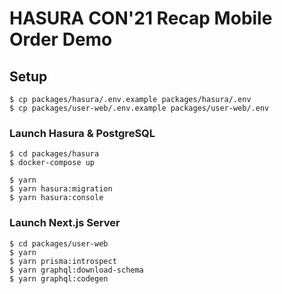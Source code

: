 # HASURA CON'21 Recap Mobile Order Demo

## Setup

```
$ cp packages/hasura/.env.example packages/hasura/.env
$ cp packages/user-web/.env.example packages/user-web/.env
```

### Launch Hasura & PostgreSQL

```
$ cd packages/hasura
$ docker-compose up
```

```
$ yarn
$ yarn hasura:migration
$ yarn hasura:console
```

### Launch Next.js Server

```
$ cd packages/user-web
$ yarn
$ yarn prisma:introspect
$ yarn graphql:download-schema
$ yarn graphql:codegen
```
